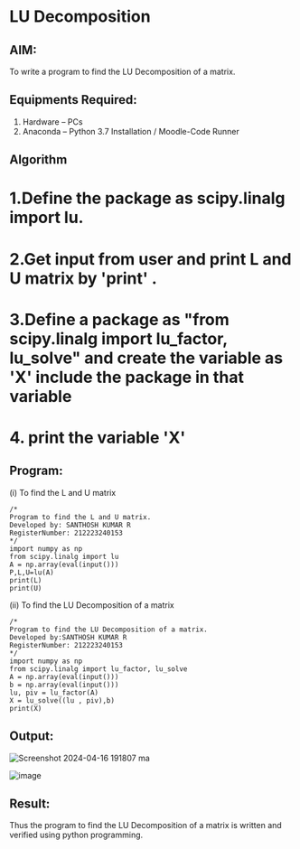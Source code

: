 # LU Decomposition 

## AIM:
To write a program to find the LU Decomposition of a matrix.

## Equipments Required:
1. Hardware – PCs
2. Anaconda – Python 3.7 Installation / Moodle-Code Runner

## Algorithm
# 1.Define the package as scipy.linalg import lu.
# 2.Get input from user and print L and U matrix by 'print' . 
# 3.Define a package as "from scipy.linalg import lu_factor, lu_solve" and create the variable as 'X' include the package in that variable 
# 4. print the variable 'X'
## Program:
(i) To find the L and U matrix
```
/*
Program to find the L and U matrix.
Developed by: SANTHOSH KUMAR R
RegisterNumber: 212223240153 
*/
import numpy as np
from scipy.linalg import lu
A = np.array(eval(input()))
P,L,U=lu(A)
print(L)
print(U)
```
(ii) To find the LU Decomposition of a matrix
```
/*
Program to find the LU Decomposition of a matrix.
Developed by:SANTHOSH KUMAR R
RegisterNumber: 212223240153
*/
import numpy as np
from scipy.linalg import lu_factor, lu_solve
A = np.array(eval(input()))
b = np.array(eval(input()))
lu, piv = lu_factor(A)
X = lu_solve((lu , piv),b)
print(X)
```

## Output:
![Screenshot 2024-04-16 191807 ma](https://github.com/23000966/LU-Decomposition/assets/153983364/eaf1c2ab-8913-48a9-a9dc-87ffb74f8d35)

![image](https://github.com/23000966/LU-Decomposition/assets/153983364/c7a2fc4e-de1f-4650-aec9-a7eff3db84d2)


## Result:
Thus the program to find the LU Decomposition of a matrix is written and verified using python programming.

